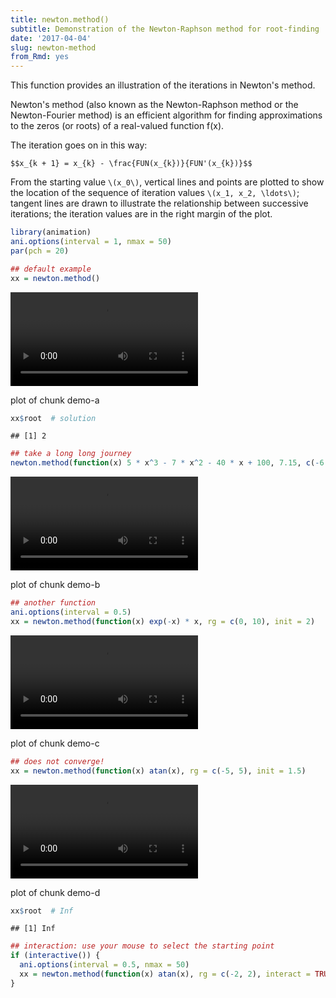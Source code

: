 ```yaml
---
title: newton.method()
subtitle: Demonstration of the Newton-Raphson method for root-finding
date: '2017-04-04'
slug: newton-method
from_Rmd: yes
---
```


This function provides an illustration of the iterations in Newton's method.

Newton's method (also known as the Newton-Raphson method or the
Newton-Fourier method) is an efficient algorithm for finding approximations
to the zeros (or roots) of a real-valued function f(x).

The iteration goes on in this way:

`$$x_{k + 1} = x_{k} - \frac{FUN(x_{k})}{FUN'(x_{k})}$$`

From the starting value `\(x_0\)`, vertical lines and points are plotted to
show the location of the sequence of iteration values `\(x_1, x_2, \ldots\)`; 
tangent lines are drawn to illustrate the
relationship between successive iterations; the iteration values are in the
right margin of the plot.

 

```r
library(animation)
ani.options(interval = 1, nmax = 50)
par(pch = 20)

## default example
xx = newton.method()
```

<video controls loop autoplay><source src="https://assets.yihui.org/figures/animation/example/newton-method/demo-a.mp4" /><p>plot of chunk demo-a</p></video>

```r
xx$root  # solution
```

```
## [1] 2
```


```r
## take a long long journey
newton.method(function(x) 5 * x^3 - 7 * x^2 - 40 * x + 100, 7.15, c(-6.2, 7.1))
```

<video controls loop autoplay><source src="https://assets.yihui.org/figures/animation/example/newton-method/demo-b.mp4" /><p>plot of chunk demo-b</p></video>


```r
## another function
ani.options(interval = 0.5)
xx = newton.method(function(x) exp(-x) * x, rg = c(0, 10), init = 2)
```

<video controls loop autoplay><source src="https://assets.yihui.org/figures/animation/example/newton-method/demo-c.mp4" /><p>plot of chunk demo-c</p></video>


```r
## does not converge!
xx = newton.method(function(x) atan(x), rg = c(-5, 5), init = 1.5)
```

<video controls loop autoplay><source src="https://assets.yihui.org/figures/animation/example/newton-method/demo-d.mp4" /><p>plot of chunk demo-d</p></video>

```r
xx$root  # Inf
```

```
## [1] Inf
```


```r
## interaction: use your mouse to select the starting point
if (interactive()) {
  ani.options(interval = 0.5, nmax = 50)
  xx = newton.method(function(x) atan(x), rg = c(-2, 2), interact = TRUE)
}
```

